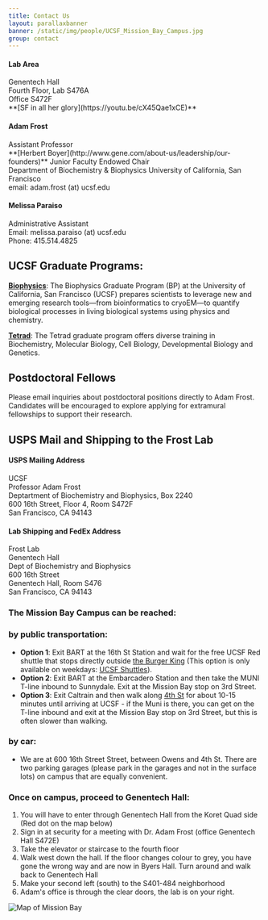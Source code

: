 ```yaml
---
title: Contact Us
layout: parallaxbanner
banner: /static/img/people/UCSF_Mission_Bay_Campus.jpg
group: contact
---
```




<div class="section">
<div class="row">

<div class="col m4">

  <h4>Lab Area </h4>
  Genentech Hall <br>
  Fourth Floor, Lab S476A <br>
  Office S472F <br>
  **[SF in all her glory](https://youtu.be/cX45Qae1xCE)**

</div>

<div class="col m4">

  <h4>Adam Frost</h4>
  Assistant Professor  <br>
  **[Herbert Boyer](http://www.gene.com/about-us/leadership/our-founders)** Junior Faculty Endowed Chair <br>
  Department of Biochemistry & Biophysics
  University of California, San Francisco <br>
  email: adam.frost (at) ucsf.edu <br>

</div>

<div class="col m4">

  <h4> Melissa Paraiso</h4>
  Administrative Assistant <br>
  Email: melissa.paraiso (at) ucsf.edu  <br>
  Phone: 415.514.4825   <br>

</div>

</div>
</div>

<div class="divider"> </div>

## UCSF Graduate Programs:  
  **[Biophysics](http://biophysics.ucsf.edu/)**: The Biophysics Graduate Program (BP) at the University of California, San Francisco (UCSF) prepares scientists to leverage new and emerging research tools—from bioinformatics to cryoEM—to quantify biological processes in living biological systems using physics and chemistry. 

  **[Tetrad](http://tetrad.ucsf.edu/)**: The Tetrad graduate program offers diverse training in Biochemistry, Molecular Biology, Cell Biology, Developmental Biology and Genetics.

## Postdoctoral Fellows

Please email inquiries about postdoctoral positions directly to Adam Frost. Candidates will be encouraged to explore applying for extramural fellowships to support their research.

<div class="divider"></div>

## USPS Mail and Shipping to the Frost Lab

<div class="section">
<div class="row">

<div class="col m4">

<h4>USPS Mailing Address</h4>

UCSF <br>
Professor Adam Frost<br>
Deptartment of Biochemistry and Biophysics, Box 2240 <br>
600 16th Street, Floor 4, Room S472F <br>
San Francisco, CA  94143

</div>

<div class="col m4">

<h4>Lab Shipping and FedEx Address</h4>

Frost Lab <br>
Genentech Hall <br>
Dept of Biochemistry and Biophysics <br>
600 16th Street <br>
Genentech Hall, Room S476 <br>
San Francisco, CA 94143

</div>

</div>
</div>




<!-- Our lab is in on the UCSF Mission Bay campus in Genentech Hall (600 16th St, San Francisco, CA 94158)
 -->

### The Mission Bay Campus can be reached:  
### by public transportation:
  * **Option 1**: Exit BART at the 16th St Station and wait for the free UCSF Red shuttle that stops directly outside [the Burger King](https://www.google.com/maps/@37.765092,-122.419164,3a,75y,5.38h,82.64t/data=!3m4!1e1!3m2!1sH_jzIrhuF8wnnEp0duvIEQ!2e0) (This option is only available on weekdays: [UCSF Shuttles](http://www.campuslifeservices.ucsf.edu/transportation/services/shuttles)).
  * **Option 2**: Exit BART at the Embarcadero Station and then take the MUNI T-line inbound to Sunnydale. Exit at the Mission Bay stop on 3rd Street.
  * **Option 3**: Exit Caltrain and then walk along [4th St](https://www.google.com/maps/dir/Caltrain+Bike+Station,+311+Townsend+St,+San+Francisco,+CA+94107/600+16th+St,+San+Francisco,+CA,+USA/@37.7718722,-122.4005542,16z/data=!3m1!4b1!4m14!4m13!1m5!1m1!1s0x808f7fd683557039:0xcb4ed812802cede8!2m2!1d-122.395387!2d37.776552!1m5!1m1!1s0x808f7fcf1e3cc5ff:0x6e582d4a0ba7d4ca!2m2!1d-122.3922173!2d37.7671496!3e2) for about 10-15 minutes until arriving at UCSF - if the Muni is there, you can get on the T-line inbound and exit at the Mission Bay stop on 3rd Street, but this is often slower than walking.
### by car:
  * We are at 600 16th Street Street, between Owens and 4th St. There are two parking garages (please park in the  garages and not in the surface lots) on campus that are equally convenient.

### Once on campus, proceed to Genentech Hall:
1. You will have to enter through Genentech Hall from the Koret Quad side (Red dot on the map below)
2. Sign in at security for a meeting with Dr. Adam Frost (office Genentech Hall S472E)
3. Take the elevator or staircase to the fourth floor
4. Walk west down the hall. If the floor changes colour to grey, you have gone the wrong way and are now in Byers Hall. Turn around and walk back to Genentech Hall
5. Make your second left (south) to the S401-484 neighborhood
6. Adam's office is through the clear doors, the lab is on your right.

<img class="responsive-img" src="{{site.baseurl}}/static/img/map_to_mission_bay.png" alt="Map of Mission Bay">
